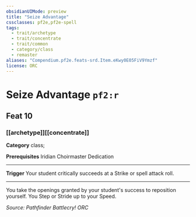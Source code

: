 ```yaml
---
obsidianUIMode: preview
title: "Seize Advantage"
cssclasses: pf2e,pf2e-spell
tags:
  - trait/archetype
  - trait/concentrate
  - trait/common
  - category/class
  - remaster
aliases: "Compendium.pf2e.feats-srd.Item.eKwy0E05FiV9Ymzf"
license: ORC
---
```

# Seize Advantage `pf2:r`
## Feat 10
### [[archetype]][[concentrate]]

**Category** class; 



**Prerequisites** Iridian Choirmaster Dedication
* * *
**Trigger** Your student critically succeeds at a Strike or spell attack roll.

* * *

You take the openings granted by your student's success to reposition yourself. You Step or Stride up to your Speed.

*Source: Pathfinder Battlecry!*
*ORC*